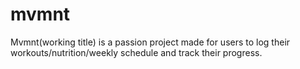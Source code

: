 # mvmnt

Mvmnt(working title) is a passion project made for users to log their workouts/nutrition/weekly schedule and track their progress.

